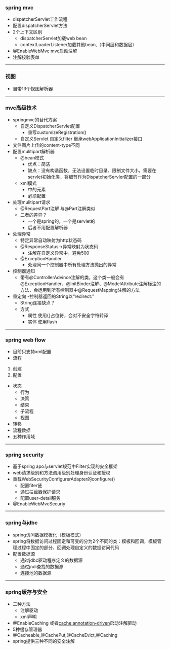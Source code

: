 ### spring mvc
 - dispatcherServlet工作流程
 - 配置dispatcherServlet方法
 - 2个上下文区别
   - dispatcherServlet加载web bean
   - contextLoaderListener加载其他bean,（中间层和数据层）
 - @EnableWebMvc mvc启动注解
 - 注解校验表单
 

---

 ### 视图
- 自带13个视图解析器

----

### mvc高级技术
- springmvc的替代方案
  - 自定义DispatcherServlet配置
     - 重写customizeRegistration()
  - 自定义Servlet
    自定义filter 继承webApplicationInitializer接口 
- 文件图片上传的content-type不同
- 配置mulitipart解析器
  - @bean模式
     - 优点：简洁
     - 缺点：没有构造函数，无法设置临时目录、限制文件大小，需要在servlet初始化类，将细节作为DispatcherServler配置的一部分
  - xml模式
    - <servlet>中的<multipart-config>元素
    - 必须配置<location>
- 处理mulitipart请求
  - @RequestPart注解 与@Part注解类似
  - 二者的差异？
    - 一个是spring的，一个是servlet的
    - 后者不用配置解析器
- 处理异常
  - 特定异常自动映射为http状态码
  - @ResponseStatus->异常映射为状态码
    - 注解在自定义异常中，避免500
  - @ExceptionHandler
    - 处理同一个控制器中所有处理方法抛出的异常
 - 控制器通知
   - 带有@ControllerAdvince注解的类，这个类一般会有@ExceptionHandler、@InitBinder注解、@ModelAttribute注解标注的方法，会运用到所有控制器中@RequestMapping注解的方法
 - 重定向
   -控制器返回的String以“redirect:”
   - String连接缺点？
   - 方式
     - 属性 使用{}占位符，会对不安全字符转译
     - 实体 使用flash
----
### spring web flow
- 目前只支持xml配置
- 流程
1. 创建
2. 配置
 - 状态
   - 行为
   - 决策
   - 结束
   - 子流程
   - 视图
 - 转移
 - 流程数据
  - 五种作用域
 -----
### spring security
 - 基于spring apo与servlet规范中Filter实现的安全框架
 - web请求级别和方法调用级别处理身份认证和授权
 - 重载WebSecurityConfigurerAdapter的configure()
   - 配置fiter链
   - 通过拦截器保护请求
   - 配置user-detail服务
  - @EnableWebMvcSecuriy
  ---
### spring与jdbc
- spring访问数据模板化（模板模式）
- spring将数据访问过程固定和可变的分为2个不同的类：模板和回调，模板管理过程中固定的部分，回调处理自定义的数据访问代码
- 配置数据源
  - 通过jdbc驱动程序定义的数据源
  - 通过jndi查找的数据源
  - 连接池的数据源
----
### spring缓存与安全
- 二种方法
  - 注解驱动
  - xml声明
- @EnableCaching 或者<cache:annotation-driven>启动注解驱动
- 5种缓存管理器
- @Cacheable,@CachePut,@CacheEvict,@Caching
- spring提供三种不同的安全注解